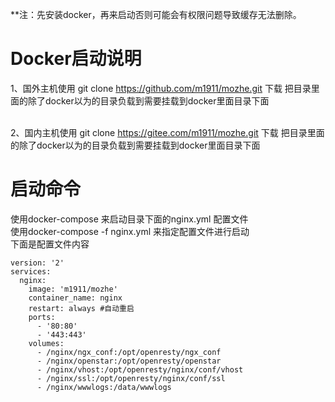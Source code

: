 **注：先安装docker，再来启动否则可能会有权限问题导致缓存无法删除。

# Docker启动说明

1、国外主机使用 git clone https://github.com/m1911/mozhe.git 下载 把目录里面的除了docker以为的目录负载到需要挂载到docker里面目录下面

<br>2、国内主机使用 git clone https://gitee.com/m1911/mozhe.git 下载 把目录里面的除了docker以为的目录负载到需要挂载到docker里面目录下面

# 启动命令
使用docker-compose 来启动目录下面的nginx.yml 配置文件
<br>使用docker-compose -f nginx.yml 来指定配置文件进行启动
<br>下面是配置文件内容
```
version: '2'
services:
  nginx:
    image: 'm1911/mozhe'
    container_name: nginx
    restart: always #自动重启
    ports:
      - '80:80'
      - '443:443'
    volumes:
      - /nginx/ngx_conf:/opt/openresty/ngx_conf 
      - /nginx/openstar:/opt/openresty/openstar 
      - /nginx/vhost:/opt/openresty/nginx/conf/vhost 
      - /nginx/ssl:/opt/openresty/nginx/conf/ssl 
      - /nginx/wwwlogs:/data/wwwlogs
```